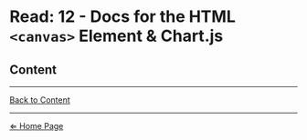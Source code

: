 # Read: 12 - Docs for the HTML `<canvas>` Element & Chart.js

## Content

***

[Back to Content](#content)

***

[⇐ Home Page](../README.md)